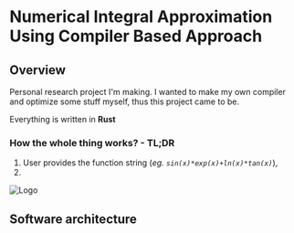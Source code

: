 # Numerical Integral Approximation Using Compiler Based Approach

## Overview
Personal research project I'm making. I wanted to make my own compiler and optimize some stuff myself, thus this project came to be.

Everything is written in **Rust**

### How the whole thing works? - **TL;DR**
1. User provides the function string (_eg. ```sin(x)*exp(x)+ln(x)*tan(x)```_),
2. 

![Logo](https://logodix.com/logo/1784092.jpg)

## Software architecture

